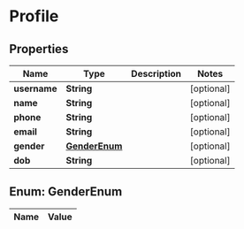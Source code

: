

# Profile

## Properties

Name | Type | Description | Notes
------------ | ------------- | ------------- | -------------
**username** | **String** |  |  [optional]
**name** | **String** |  |  [optional]
**phone** | **String** |  |  [optional]
**email** | **String** |  |  [optional]
**gender** | [**GenderEnum**](#GenderEnum) |  |  [optional]
**dob** | **String** |  |  [optional]


## Enum: GenderEnum

Name | Value
---- | -----




